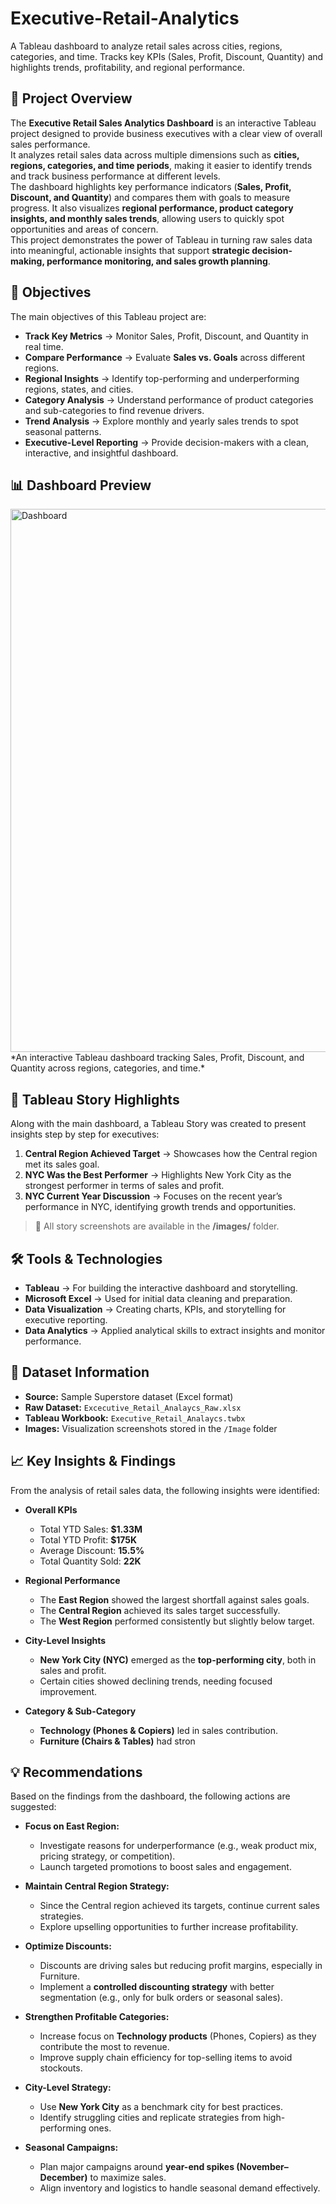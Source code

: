 # Executive-Retail-Analytics
A Tableau dashboard to analyze retail sales across cities, regions, categories, and time. Tracks key KPIs (Sales, Profit, Discount, Quantity) and highlights trends, profitability, and regional performance.

## 📌 Project Overview  
The **Executive Retail Sales Analytics Dashboard** is an interactive Tableau project designed to provide business executives with a clear view of overall sales performance.  
It analyzes retail sales data across multiple dimensions such as **cities, regions, categories, and time periods**, making it easier to identify trends and track business performance at different levels.  
The dashboard highlights key performance indicators (**Sales, Profit, Discount, and Quantity**) and compares them with goals to measure progress. It also visualizes **regional performance, product category insights, and monthly sales trends**, allowing users to quickly spot opportunities and areas of concern.  
This project demonstrates the power of Tableau in turning raw sales data into meaningful, actionable insights that support **strategic decision-making, performance monitoring, and sales growth planning**.

## 🎯 Objectives  
The main objectives of this Tableau project are:  

- **Track Key Metrics** → Monitor Sales, Profit, Discount, and Quantity in real time.  
- **Compare Performance** → Evaluate **Sales vs. Goals** across different regions.  
- **Regional Insights** → Identify top-performing and underperforming regions, states, and cities.  
- **Category Analysis** → Understand performance of product categories and sub-categories to find revenue drivers.  
- **Trend Analysis** → Explore monthly and yearly sales trends to spot seasonal patterns.  
- **Executive-Level Reporting** → Provide decision-makers with a clean, interactive, and insightful dashboard.  

## 📊 Dashboard Preview 
<img width="1906" height="869" alt="Dashboard" src="https://github.com/user-attachments/assets/43d72b7a-6efb-43a5-8db0-8edd10f54506" />
*An interactive Tableau dashboard tracking Sales, Profit, Discount, and Quantity across regions, categories, and time.*  

## 📖 Tableau Story Highlights
Along with the main dashboard, a Tableau Story was created to present insights step by step for executives:  

1. **Central Region Achieved Target** → Showcases how the Central region met its sales goal.  
2. **NYC Was the Best Performer** → Highlights New York City as the strongest performer in terms of sales and profit.  
3. **NYC Current Year Discussion** → Focuses on the recent year’s performance in NYC, identifying growth trends and opportunities.  

> 📂 All story screenshots are available in the **/images/** folder.

## 🛠 Tools & Technologies  

- **Tableau** → For building the interactive dashboard and storytelling.  
- **Microsoft Excel** → Used for initial data cleaning and preparation.  
- **Data Visualization** → Creating charts, KPIs, and storytelling for executive reporting.  
- **Data Analytics** → Applied analytical skills to extract insights and monitor performance.  

## 📂 Dataset Information  

- **Source:** Sample Superstore dataset (Excel format)  
- **Raw Dataset:** `Excecutive_Retail_Analaycs_Raw.xlsx`  
- **Tableau Workbook:** `Executive_Retail_Analaycs.twbx`  
- **Images:** Visualization screenshots stored in the `/Image` folder

## 📈 Key Insights & Findings  

From the analysis of retail sales data, the following insights were identified:  

- **Overall KPIs**  
  - Total YTD Sales: **$1.33M**  
  - Total YTD Profit: **$175K**  
  - Average Discount: **15.5%**  
  - Total Quantity Sold: **22K**  

- **Regional Performance**  
  - The **East Region** showed the largest shortfall against sales goals.  
  - The **Central Region** achieved its sales target successfully.  
  - The **West Region** performed consistently but slightly below target.  

- **City-Level Insights**  
  - **New York City (NYC)** emerged as the **top-performing city**, both in sales and profit.  
  - Certain cities showed declining trends, needing focused improvement.  

- **Category & Sub-Category**  
  - **Technology (Phones & Copiers)** led in sales contribution.  
  - **Furniture (Chairs & Tables)** had stron
  
## 💡 Recommendations  

Based on the findings from the dashboard, the following actions are suggested:  

- **Focus on East Region:**  
  - Investigate reasons for underperformance (e.g., weak product mix, pricing strategy, or competition).  
  - Launch targeted promotions to boost sales and engagement.  

- **Maintain Central Region Strategy:**  
  - Since the Central region achieved its targets, continue current sales strategies.  
  - Explore upselling opportunities to further increase profitability.  

- **Optimize Discounts:**  
  - Discounts are driving sales but reducing profit margins, especially in Furniture.  
  - Implement a **controlled discounting strategy** with better segmentation (e.g., only for bulk orders or seasonal sales).  

- **Strengthen Profitable Categories:**  
  - Increase focus on **Technology products** (Phones, Copiers) as they contribute the most to revenue.  
  - Improve supply chain efficiency for top-selling items to avoid stockouts.  

- **City-Level Strategy:**  
  - Use **New York City** as a benchmark city for best practices.  
  - Identify struggling cities and replicate strategies from high-performing ones.  

- **Seasonal Campaigns:**  
  - Plan major campaigns around **year-end spikes (November–December)** to maximize sales.  
  - Align inventory and logistics to handle seasonal demand effectively.  

